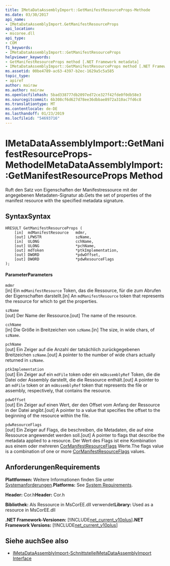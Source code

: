 ```yaml
---
title: IMetaDataAssemblyImport::GetManifestResourceProps-Methode
ms.date: 03/30/2017
api_name:
- IMetaDataAssemblyImport.GetManifestResourceProps
api_location:
- mscoree.dll
api_type:
- COM
f1_keywords:
- IMetaDataAssemblyImport::GetManifestResourceProps
helpviewer_keywords:
- GetManifestResourceProps method [.NET Framework metadata]
- IMetaDataAssemblyImport::GetManifestResourceProps method [.NET Framework metadata]
ms.assetid: 00be4789-ac63-4397-b2ec-1629a5c5a585
topic_type:
- apiref
author: mairaw
ms.author: mairaw
ms.openlocfilehash: 5bad338777db2097ed72ce327f42fde0f0db58e3
ms.sourcegitcommit: 6b308cf6d627d78ee36dbbae8972a310ac7fd6c8
ms.translationtype: MT
ms.contentlocale: de-DE
ms.lasthandoff: 01/23/2019
ms.locfileid: "54693716"
---
```

# <a name="imetadataassemblyimportgetmanifestresourceprops-method"></a><span data-ttu-id="df511-102">IMetaDataAssemblyImport::GetManifestResourceProps-Methode</span><span class="sxs-lookup"><span data-stu-id="df511-102">IMetaDataAssemblyImport::GetManifestResourceProps Method</span></span>
<span data-ttu-id="df511-103">Ruft den Satz von Eigenschaften der Manifestressource mit der angegebenen Metadaten-Signatur ab.</span><span class="sxs-lookup"><span data-stu-id="df511-103">Gets the set of properties of the manifest resource with the specified metadata signature.</span></span>  
  
## <a name="syntax"></a><span data-ttu-id="df511-104">Syntax</span><span class="sxs-lookup"><span data-stu-id="df511-104">Syntax</span></span>  
  
```  
HRESULT GetManifestResourceProps (  
    [in]  mdManifestResource   mdmr,   
    [out] LPWSTR               szName,   
    [in]  ULONG                cchName,   
    [out] ULONG                *pchName,   
    [out] mdToken              *ptkImplementation,   
    [out] DWORD                *pdwOffset,   
    [out] DWORD                *pdwResourceFlags  
);  
```  
  
#### <a name="parameters"></a><span data-ttu-id="df511-105">Parameter</span><span class="sxs-lookup"><span data-stu-id="df511-105">Parameters</span></span>  
 `mdmr`  
 <span data-ttu-id="df511-106">[in] Ein `mdManifestResource` Token, das die Ressource, für die zum Abrufen der Eigenschaften darstellt.</span><span class="sxs-lookup"><span data-stu-id="df511-106">[in] An `mdManifestResource` token that represents the resource for which to get the properties.</span></span>  
  
 `szName`  
 <span data-ttu-id="df511-107">[out] Der Name der Ressource.</span><span class="sxs-lookup"><span data-stu-id="df511-107">[out] The name of the resource.</span></span>  
  
 `cchName`  
 <span data-ttu-id="df511-108">[in] Die Größe in Breitzeichen von `szName`.</span><span class="sxs-lookup"><span data-stu-id="df511-108">[in] The size, in wide chars, of `szName`.</span></span>  
  
 `pchName`  
 <span data-ttu-id="df511-109">[out] Ein Zeiger auf die Anzahl der tatsächlich zurückgegebenen Breitzeichen `szName`.</span><span class="sxs-lookup"><span data-stu-id="df511-109">[out] A pointer to the number of wide chars actually returned in `szName`.</span></span>  
  
 `ptkImplementation`  
 <span data-ttu-id="df511-110">[out] Ein Zeiger auf ein `mdFile` token oder ein `mdAssemblyRef` Token, die die Datei oder Assembly darstellt, die die Ressource enthält.</span><span class="sxs-lookup"><span data-stu-id="df511-110">[out] A pointer to an `mdFile` token or an `mdAssemblyRef` token that represents the file or assembly, respectively, that contains the resource.</span></span>  
  
 `pdwOffset`  
 <span data-ttu-id="df511-111">[out] Ein Zeiger auf einen Wert, der den Offset vom Anfang der Ressource in der Datei angibt.</span><span class="sxs-lookup"><span data-stu-id="df511-111">[out] A pointer to a value that specifies the offset to the beginning of the resource within the file.</span></span>  
  
 `pdwResourceFlags`  
 <span data-ttu-id="df511-112">[out] Ein Zeiger auf Flags, die beschreiben, die Metadaten, die auf eine Ressource angewendet werden soll.</span><span class="sxs-lookup"><span data-stu-id="df511-112">[out] A pointer to flags that describe the metadata applied to a resource.</span></span> <span data-ttu-id="df511-113">Der Wert des Flags ist eine Kombination aus einem oder mehreren [CorManifestResourceFlags](../../../../docs/framework/unmanaged-api/metadata/cormanifestresourceflags-enumeration.md) Werte.</span><span class="sxs-lookup"><span data-stu-id="df511-113">The flags value is a combination of one or more [CorManifestResourceFlags](../../../../docs/framework/unmanaged-api/metadata/cormanifestresourceflags-enumeration.md) values.</span></span>  
  
## <a name="requirements"></a><span data-ttu-id="df511-114">Anforderungen</span><span class="sxs-lookup"><span data-stu-id="df511-114">Requirements</span></span>  
 <span data-ttu-id="df511-115">**Plattformen:** Weitere Informationen finden Sie unter [Systemanforderungen](../../../../docs/framework/get-started/system-requirements.md).</span><span class="sxs-lookup"><span data-stu-id="df511-115">**Platforms:** See [System Requirements](../../../../docs/framework/get-started/system-requirements.md).</span></span>  
  
 <span data-ttu-id="df511-116">**Header:** Cor.h</span><span class="sxs-lookup"><span data-stu-id="df511-116">**Header:** Cor.h</span></span>  
  
 <span data-ttu-id="df511-117">**Bibliothek:** Als Ressource in MsCorEE.dll verwendet</span><span class="sxs-lookup"><span data-stu-id="df511-117">**Library:** Used as a resource in MsCorEE.dll</span></span>  
  
 <span data-ttu-id="df511-118">**.NET Framework-Versionen:** [!INCLUDE[net_current_v10plus](../../../../includes/net-current-v10plus-md.md)]</span><span class="sxs-lookup"><span data-stu-id="df511-118">**.NET Framework Versions:** [!INCLUDE[net_current_v10plus](../../../../includes/net-current-v10plus-md.md)]</span></span>  
  
## <a name="see-also"></a><span data-ttu-id="df511-119">Siehe auch</span><span class="sxs-lookup"><span data-stu-id="df511-119">See also</span></span>
- [<span data-ttu-id="df511-120">IMetaDataAssemblyImport-Schnittstelle</span><span class="sxs-lookup"><span data-stu-id="df511-120">IMetaDataAssemblyImport Interface</span></span>](../../../../docs/framework/unmanaged-api/metadata/imetadataassemblyimport-interface.md)
